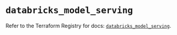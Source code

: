 # `databricks_model_serving`

Refer to the Terraform Registry for docs: [`databricks_model_serving`](https://registry.terraform.io/providers/databricks/databricks/1.48.2/docs/resources/model_serving).
